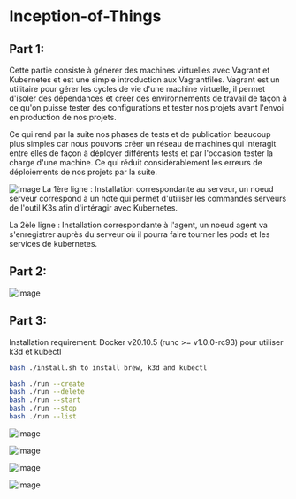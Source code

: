 # Inception-of-Things

## Part 1:
Cette partie consiste à générer des machines virtuelles avec Vagrant et Kubernetes et est une simple introduction aux Vagrantfiles.
Vagrant est un utilitaire pour gérer les cycles de vie d'une machine virtuelle, il permet d'isoler des dépendances et créer des environnements de travail de façon à ce qu'on puisse tester des configurations et tester nos projets avant l'envoi en production de nos projets.

Ce qui rend par la suite nos phases de tests et de publication beaucoup plus simples car nous pouvons créer un réseau de machines qui interagit entre elles de façon à déployer différents tests et par l'occasion tester la charge d'une machine.
Ce qui réduit considérablement les erreurs de déploiements de nos projets par la suite.

![image](https://github.com/user-attachments/assets/610bb910-2e40-4c83-99f5-0cf0057ef95f)
La 1ère ligne : Installation correspondante au serveur, un noeud serveur correspond à un hote qui permet d'utiliser les commandes serveurs de l'outil K3s afin d'intéragir avec Kubernetes.

La 2èle ligne : Installation correspondante à l'agent, un noeud agent va s'enregistrer auprès du serveur où il pourra faire tourner les pods et les services de kubernetes.

## Part 2:

![image](https://github.com/user-attachments/assets/e438e270-8d54-47bf-9431-42fbd5d4d8ec)

## Part 3:

Installation requirement:
Docker v20.10.5 (runc >= v1.0.0-rc93) pour utiliser k3d et kubectl
```bash
bash ./install.sh to install brew, k3d and kubectl
```

```bash
bash ./run --create
bash ./run --delete
bash ./run --start
bash ./run --stop
bash ./run --list
```

![image](https://github.com/user-attachments/assets/e4fc86b7-a2a1-4c5e-be77-1dbe1dd63039)

![image](https://github.com/user-attachments/assets/2146b751-6a25-40ee-bb22-929ab7e8fe63)

![image](https://github.com/user-attachments/assets/c348578d-8707-4720-9511-6566daf6edf2)

![image](https://github.com/user-attachments/assets/8efce489-d368-4745-86d7-1bbeb13b78a4)
